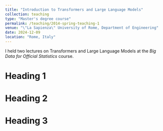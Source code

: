 ```yaml
---
title: "Introduction to Transformers and Large Language Models"
collection: teaching
type: "Master's degree course"
permalink: /teaching/2014-spring-teaching-1
venue: "\"La Sapienza\" University of Rome, Department of Engineering"
date: 2024-12-09
location: "Rome, Italy"
---
```


I held two lectures on Transformers and Large Language Models at the *Big Data for Official Statistics* course.

Heading 1
======

Heading 2
======

Heading 3
======